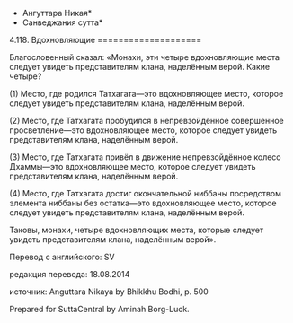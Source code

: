 * Ангуттара Никая*
* Санведжания сутта*

4\.118\. Вдохновляющие
\=\=\=\=\=\=\=\=\=\=\=\=\=\=\=\=\=\=\=\=

Благословенный сказал: «Монахи, эти четыре вдохновляющие места следует увидеть представителям клана, наделённым верой\. Какие четыре?

\(1\) Место, где родился Татхагата—это вдохновляющее место, которое следует увидеть представителям клана, наделённым верой\.

\(2\) Место, где Татхагата пробудился в непревзойдённое совершенное просветление—это вдохновляющее место, которое следует увидеть представителям клана, наделённым верой\.

\(3\) Место, где Татхагата привёл в движение непревзойдённое колесо Дхаммы—это вдохновляющее место, которое следует увидеть представителям клана, наделённым верой\.

\(4\) Место, где Татхагата достиг окончательной ниббаны посредством элемента ниббаны без остатка—это вдохновляющее место, которое следует увидеть представителям клана, наделённым верой\.

Таковы, монахи, четыре вдохновляющих места, которые следует увидеть представителям клана, наделённым верой»\.

Перевод с английского: SV

редакция перевода: 18\.08\.2014

источник: Anguttara Nikaya by Bhikkhu Bodhi, p\. 500

Prepared for SuttaCentral by Aminah Borg\-Luck\.